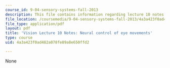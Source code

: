 ```yaml
---
course_id: 9-04-sensory-systems-fall-2013
description: This file contains information regarding lecture 10 notes.
file_location: /coursemedia/9-04-sensory-systems-fall-2013/4a3a423f0ad482a078fe89a8e650ffd2_MIT9_04F13_Vis10.pdf
file_type: application/pdf
layout: pdf
title: 'Vision Lecture 10 Notes: Neural control of eye movements'
type: course
uid: 4a3a423f0ad482a078fe89a8e650ffd2

---
```

None